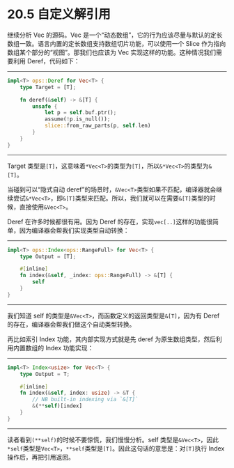 # 20.5 自定义解引用

继续分析 Vec 的源码。Vec 是一个“动态数组”，它的行为应该尽量与默认的定长数组一致。语言内置的定长数组支持数组切片功能，可以使用一个 Slice 作为指向数组某个部分的“视图”。那我们也应该为 Vec 实现这样的功能。这种情况我们需要利用 Deref，代码如下：

---

```rust
impl<T> ops::Deref for Vec<T> {
    type Target = [T];

    fn deref(&self) -> &[T] {
        unsafe {
            let p = self.buf.ptr();
            assume(!p.is_null());
            slice::from_raw_parts(p, self.len)
        }
    }
}
```

---

Target 类型是`[T]`，这意味着`*Vec<T>`的类型为`[T]`，所以`&*Vec<T>`的类型为`&[T]`。

当碰到可以“隐式自动 deref”的场景时，`&Vec<T>`类型如果不匹配，编译器就会继续尝试`&*Vec<T>`，即`&[T]`类型来匹配。所以，我们就可以在需要`&[T]`类型的时候，直接使用`&Vec<T>`。

Deref 在许多时候都很有用。因为 Deref 的存在，实现`vec[..]`这样的功能很简单，因为编译器会帮我们实现类型自动转换：

---

```rust
impl<T> ops::Index<ops::RangeFull> for Vec<T> {
    type Output = [T];

    #[inline]
    fn index(&self, _index: ops::RangeFull) -> &[T] {
        self
    }
}
```

---

我们知道 self 的类型是`&Vec<T>`，而函数定义的返回类型是`&[T]`，因为有 Deref 的存在，编译器会帮我们做这个自动类型转换。

再比如索引 Index 功能，其内部实现方式就是先 deref 为原生数组类型，然后利用内置数组的 Index 功能实现：

---

```rust
impl<T> Index<usize> for Vec<T> {
    type Output = T;

    #[inline]
    fn index(&self, index: usize) -> &T {
        // NB built-in indexing via `&[T]`
        &(**self)[index]
    }
}
```

---

读者看到`(**self)`的时候不要惊慌，我们慢慢分析。self 类型是`&Vec<T>`，因此`*self`类型是`Vec<T>`，`**self`类型是`[T]`。因此这句话的意思是：对`[T]`执行 Index 操作后，再把引用返回。
